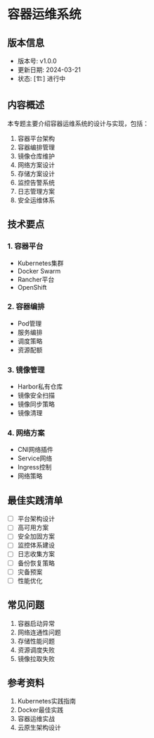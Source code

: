 # 容器运维系统

## 版本信息
- 版本号: v1.0.0
- 更新日期: 2024-03-21
- 状态: [🏗️] 进行中

## 内容概述
本专题主要介绍容器运维系统的设计与实现，包括：
1. 容器平台架构
2. 容器编排管理
3. 镜像仓库维护
4. 网络方案设计
5. 存储方案设计
6. 监控告警系统
7. 日志管理方案
8. 安全运维体系

## 技术要点
### 1. 容器平台
- Kubernetes集群
- Docker Swarm
- Rancher平台
- OpenShift

### 2. 容器编排
- Pod管理
- 服务编排
- 调度策略
- 资源配额

### 3. 镜像管理
- Harbor私有仓库
- 镜像安全扫描
- 镜像同步策略
- 镜像清理

### 4. 网络方案
- CNI网络插件
- Service网络
- Ingress控制
- 网络策略

## 最佳实践清单
- [ ] 平台架构设计
- [ ] 高可用方案
- [ ] 安全加固方案
- [ ] 监控体系建设
- [ ] 日志收集方案
- [ ] 备份恢复策略
- [ ] 灾备预案
- [ ] 性能优化

## 常见问题
1. 容器启动异常
2. 网络连通性问题
3. 存储性能问题
4. 资源调度失败
5. 镜像拉取失败

## 参考资料
1. Kubernetes实践指南
2. Docker最佳实践
3. 容器运维实战
4. 云原生架构设计 